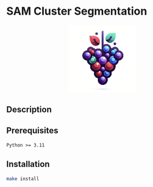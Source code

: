 # SAM Cluster Segmentation

<p align="center">
  <img src="./static/img/logo_cluster_grapes_tn.png" />
</p>

## Description

## Prerequisites

```
Python >= 3.11
```

## Installation

```bash
make install
```


